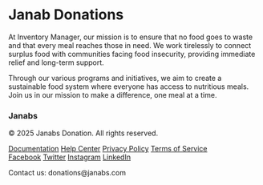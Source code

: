 # Janab Donations

At Inventory Manager, our mission is to ensure that no food goes to waste and that every meal reaches those in need. We work tirelessly to connect surplus food with communities facing food insecurity, providing immediate relief and long-term support.

Through our various programs and initiatives, we aim to create a sustainable food system where everyone has access to nutritious meals. Join us in our mission to make a difference, one meal at a time.

<footer className="bg-gray-800 text-white py-8">
        <div className="max-w-7xl mx-auto px-4 sm:px-6 lg:px-8">
          <div className="flex justify-between items-center">
            <div>
              <h3 className="text-lg font-bold mb-2">Janabs</h3>
              <p className="text-sm">© 2025 Janabs Donation. All rights reserved.</p>
            </div>
            <div className="flex space-x-4">
              <a href="#" className="text-sm hover:text-gray-400">Documentation</a>
              <a href="#" className="text-sm hover:text-gray-400">Help Center</a>
              <a href="#" className="text-sm hover:text-gray-400">Privacy Policy</a>
              <a href="#" className="text-sm hover:text-gray-400">Terms of Service</a>
            </div>
          </div>
          <div className="mt-4 flex justify-between items-center">
            <div className="flex space-x-4">
              <a href="#" className="text-sm hover:text-gray-400">Facebook</a>
              <a href="#" className="text-sm hover:text-gray-400">Twitter</a>
              <a href="#" className="text-sm hover:text-gray-400">Instagram</a>
              <a href="#" className="text-sm hover:text-gray-400">LinkedIn</a>
            </div>
            <div>
              <p className="text-sm">Contact us: donations@janabs.com</p>
            </div>
          </div>
        </div>
      </footer>
